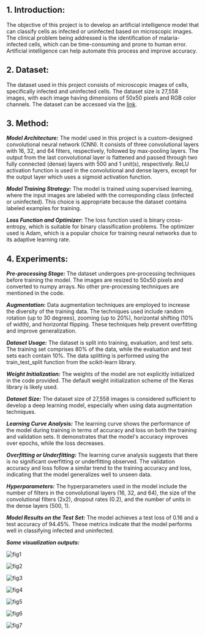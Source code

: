 ## 1.	Introduction:

  The objective of this project is to develop an artificial intelligence model that can classify cells as infected or uninfected based on microscopic images. The clinical problem being addressed is the identification of malaria-infected cells, which can be time-consuming and prone to human error. Artificial intelligence can help automate this process and improve accuracy.


## 2.	Dataset:

  The dataset used in this project consists of microscopic images of cells, specifically infected and uninfected cells. The dataset size is 27,558 images, with each image having dimensions of 50x50 pixels and RGB color channels. The dataset can be accessed via the [link](https://www.kaggle.com/datasets/iarunava/cell-images-for-detecting-malaria).

## 3.	Method:


  **_Model Architecture:_** The model used in this project is a custom-designed convolutional neural network (CNN). It consists of three convolutional layers with 16, 32, and 64 filters, respectively, followed by max-pooling layers. The output from the last convolutional layer is flattened and passed through two fully connected (dense) layers with 500 and 1 unit(s), respectively. ReLU activation function is used in the convolutional and dense layers, except for the output layer which uses a sigmoid activation function.

  **_Model Training Strategy:_** The model is trained using supervised learning, where the input images are labeled with the corresponding class (infected or uninfected). This choice is appropriate because the dataset contains labeled examples for training.

  **_Loss Function and Optimizer:_** The loss function used is binary cross-entropy, which is suitable for binary classification problems. The optimizer used is Adam, which is a popular choice for training neural networks due to its adaptive learning rate.


## 4.	Experiments:

  **_Pre-processing Stage:_** The dataset undergoes pre-processing techniques before training the model. The images are resized to 50x50 pixels and converted to numpy arrays. No other pre-processing techniques are mentioned in the code.

  **_Augmentation:_** Data augmentation techniques are employed to increase the diversity of the training data. The techniques used include random rotation (up to 30 degrees), zooming (up to 20%), horizontal shifting (10% of width), and horizontal flipping. These techniques help prevent overfitting and improve generalization.

  **_Dataset Usage:_** The dataset is split into training, evaluation, and test sets. The training set comprises 80% of the data, while the evaluation and test sets each contain 10%. The data splitting is performed using the train_test_split function from the scikit-learn library.

  **_Weight Initialization:_** The weights of the model are not explicitly initialized in the code provided. The default weight initialization scheme of the Keras library is likely used.

  **_Dataset Size:_** The dataset size of 27,558 images is considered sufficient to develop a deep learning model, especially when using data augmentation techniques.

  **_Learning Curve Analysis:_** The learning curve shows the performance of the model during training in terms of accuracy and loss on both the training and validation sets. It demonstrates that the model's accuracy improves over epochs, while the loss decreases.

  **_Overfitting or Underfitting:_** The learning curve analysis suggests that there is no significant overfitting or underfitting observed. The validation accuracy and loss follow a similar trend to the training accuracy and loss, indicating that the model generalizes well to unseen data.

  **_Hyperparameters:_** The hyperparameters used in the model include the number of filters in the convolutional layers (16, 32, and 64), the size of the convolutional filters (2x2), dropout rates (0.2), and the number of units in the dense layers (500, 1).

  **_Model Results on the Test Set:_** The model achieves a test loss of 0.16 and a test accuracy of 94.45%. These metrics indicate that the model performs well in classifying infected and uninfected.
  
  
  **_Some visualization outputs:_**
  
  
![fig1](https://github.com/metehannguzel/malaria-cell-detection-cnn/assets/66705106/0f948165-23f4-4c91-8aa1-66de5b2c65d6)

![fig2](https://github.com/metehannguzel/malaria-cell-detection-cnn/assets/66705106/f5bbdb66-0452-4b37-8af5-84236244d0dd)

![fig3](https://github.com/metehannguzel/malaria-cell-detection-cnn/assets/66705106/c6808b81-34e3-4559-973a-abfd70e5f0bc)

![fig4](https://github.com/metehannguzel/malaria-cell-detection-cnn/assets/66705106/12078e2c-452c-4f0f-9fb0-921b06d3cf39)

![fig5](https://github.com/metehannguzel/malaria-cell-detection-cnn/assets/66705106/58e6752e-d608-4887-aed5-d9d3e0f7711f)

![fig6](https://github.com/metehannguzel/malaria-cell-detection-cnn/assets/66705106/46c0a47b-11de-40a4-ac2c-450f5b08fced)

![fig7](https://github.com/metehannguzel/malaria-cell-detection-cnn/assets/66705106/53a7a08e-6b45-4f51-8a35-60cd48de8479)


